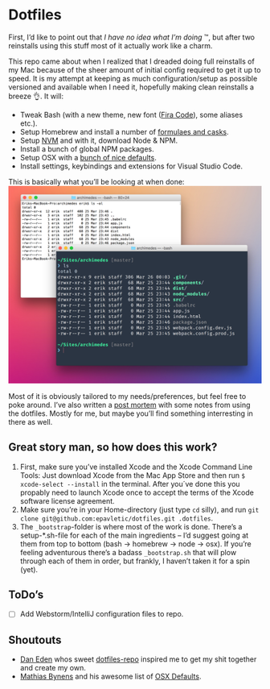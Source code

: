 # Dotfiles
First, I’d like to point out that _I have no idea what I’m doing_ ™, but after two reinstalls using this stuff most of it actually work like a charm.

This repo came about when I realized that I dreaded doing full reinstalls of my Mac because of the sheer amount of initial config required to get it up to speed. It is my attempt at keeping as much configuration/setup as possible versioned and available when I need it, hopefully making clean reinstalls a breeze 👌. It will:

* Tweak Bash (with a new theme, new font ([Fira Code](https://github.com/tonsky/FiraCode)), some aliases etc.).
* Setup Homebrew and install a number of [formulaes and casks](https://github.com/epavletic/dotfiles/blob/master/Brewfile).
* Setup [NVM](https://github.com/creationix/nvm) and with it, download Node & NPM.
* Install a bunch of global NPM packages.
* Setup OSX with a [bunch of nice defaults](https://github.com/epavletic/dotfiles/blob/master/_bootstrap/setup-osx.sh).
* Install settings, keybindings and extensions for Visual Studio Code.

This is basically what you’ll be looking at when done:
![Screenshot of two Terminal.app-windows – one before and one after tweaks.](screenshot.png)

Most of it is obviously tailored to my needs/preferences, but feel free to poke around. I’ve also written a [post mortem](https://github.com/epavletic/dotfiles/wiki/Post-mortem-of-a-clean-install-of-MacOS) with some notes from using the dotfiles. Mostly for me, but maybe you’ll find something interresting in there as well.

## Great story man, so how does this work?

1. First, make sure you’ve installed Xcode and the Xcode Command Line Tools: Just download Xcode from the Mac App Store and then run `$ xcode-select --install` in the terminal. After you´ve done this you propably need to launch Xcode once to accept the terms of the Xcode software license agreement.
2. Make sure you’re in your Home-directory (just type `cd` silly), and run `git clone git@github.com:epavletic/dotfiles.git .dotfiles`.
3. The `_bootstrap`-folder is where most of the work is done. There’s a setup-*.sh-file for each of the main ingredients – I’d suggest going at them from top to bottom (bash → homebrew → node → osx). If you’re feeling adventurous there’s a badass `_bootstrap.sh` that will plow through each of them in order, but frankly, I haven’t taken it for a spin (yet).

## ToDo’s
- [ ] Add Webstorm/IntelliJ configuration files to repo.

## Shoutouts
- [Dan Eden](https://daneden.me/) whos sweet [dotfiles-repo](https://github.com/daneden/dotfiles) inspired me to get my shit together and create my own.
- [Mathias Bynens](https://mathiasbynens.be) and his awesome list of [OSX Defaults](https://mths.be/osx).
